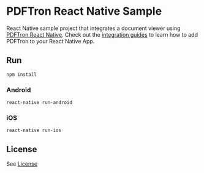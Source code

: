 # PDFTron React Native Sample
React Native sample project that integrates a document viewer using [PDFTron React Native](https://github.com/PDFTron/pdftron-react-native). Check out the [integration guides](https://www.pdftron.com/documentation/android/guides/react-native) to learn how to add PDFTron to your React Native App.

## Run
```
npm install
```

### Android
```
react-native run-android
```

### iOS
```
react-native run-ios
```


## License
See [License](./LICENSE)
